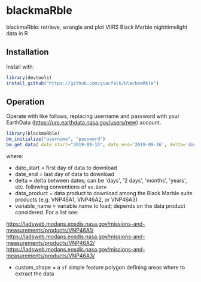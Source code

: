 # blackmaRble
blackmaRble: retrieve, wrangle and plot VIIRS Black Marble nighttimelight data in R

## Installation

Install with:

``` r
library(devtools)
install_github("https://github.com/giacfalk/blackmaRble")
```
## Operation

Operate with like follows, replacing username and password with your EarthData (https://urs.earthdata.nasa.gov/users/new) account.

``` r
library(blackmaRble)
bm_initialize("username", "password")
bm_get_data( date_start="2019-09-15", date_end='2019-09-16', delta='days', data_product='VNP46A2', variable_name="Gap_Filled_DNB_BRDF_Corrected_NTL", custom_shape=NULL)
```
where:

-   date_start = first day of data to download
-   date_end = last day of data to download
-   delta = delta between dates; can be 'days', '2 days', 'months', 'years', etc. following conventions of `as.Date`
-   data_product = data product to download among the Black Marble suite products (e.g. VNP46A1, VNP46A2, or VNP46A3)
-   variable_name = variable name to load; depends on the data product considered. For a list see: 

https://ladsweb.modaps.eosdis.nasa.gov/missions-and-measurements/products/VNP46A1/
https://ladsweb.modaps.eosdis.nasa.gov/missions-and-measurements/products/VNP46A2/
https://ladsweb.modaps.eosdis.nasa.gov/missions-and-measurements/products/VNP46A3/

-   custom_shape = a `sf` simple feature polygon defining areas where to extract the data
